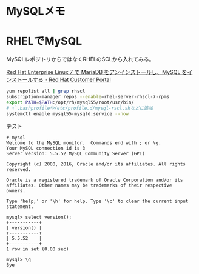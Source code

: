 # MySQLメモ

# RHELでMySQL

MySQLレポジトリからではなくRHELのSCLから入れてみる。

[Red Hat Enterprise Linux 7 で MariaDB をアンインストールし、MySQL をインストールする - Red Hat Customer Portal](https://access.redhat.com/ja/solutions/1549463)

```sh
yum repolist all | grep rhscl
subscription-manager repos --enable=rhel-server-rhscl-7-rpms
export PATH=$PATH:/opt/rh/mysql55/root/usr/bin/
# ↑`.bashprofileや/etc/profile.d/mysql-rscl.shなどに追加
systemctl enable mysql55-mysqld.service --now
```

テスト
```
# mysql
Welcome to the MySQL monitor.  Commands end with ; or \g.
Your MySQL connection id is 3
Server version: 5.5.52 MySQL Community Server (GPL)

Copyright (c) 2000, 2016, Oracle and/or its affiliates. All rights reserved.

Oracle is a registered trademark of Oracle Corporation and/or its
affiliates. Other names may be trademarks of their respective
owners.

Type 'help;' or '\h' for help. Type '\c' to clear the current input statement.

mysql> select version();
+-----------+
| version() |
+-----------+
| 5.5.52    |
+-----------+
1 row in set (0.00 sec)

mysql> \q
Bye
```